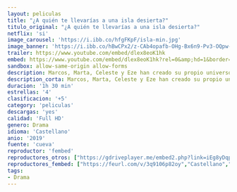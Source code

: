 ```yaml
---
layout: peliculas
title: "¿A quién te llevarías a una isla desierta?"
titulo_original: "¿A quién te llevarías a una isla desierta?"
netflix: 'si'
image_carousel: 'https://i.ibb.co/hfgFKpF/isla-min.jpg'
image_banner: 'https://i.ibb.co/hBwCPx2/z-CAb4opafb-OHg-Bx6n9-Pv3-OQpw-D3-min.jpg'
trailer: https://www.youtube.com/embed/dlex8eoK1hk
embed: https://www.youtube.com/embed/dlex8eoK1hk?rel=0&amp;hd=1&border=0&wmode=opaque&enablejsapi=1&modestbranding=1&controls=1&showinfo=1
sandbox: allow-same-origin allow-forms
description: Marcos, Marta, Celeste y Eze han creado su propio universo en un destartalado piso compartido de la capital. Pero ya ni son universitarios, ni soñadores, ni adolescentes, aunque aún esperan ese gran momento que recordar siempre.
description_corta: Marcos, Marta, Celeste y Eze han creado su propio universo en un destartalado piso compartido de la capital. Pero ya ni son universitarios, ni soñadores, ni adolescentes, aunque..
duracion: '1h 30 min'
estrellas: '4'
clasificacion: '+5'
category: 'peliculas'
descargas: 'yes'
calidad: 'Full HD'
genero: Drama
idioma: 'Castellano'
anio: '2019'
fuente: 'cueva'
reproductor: 'fembed'
reproductores_otros: ["https://gdriveplayer.me/embed2.php?link=iEg8yDqpQS7436hRYzyP1g7yeDsMybGesxk5o%252F5LwwbLsrhC7vCQ%252BMLBZxz30hgVq8etUJQjM9PiIkT9i75mWy8EqlJlm6dFiNTF2h%252FIHKbvVC1Gak05GbfLqE4iWg%252F2XSCbmnTDQQyyThZv96ntuR0ipqTCC1D72quPGQ0EA%252BwjG3DmDGToLrYVAaYasdyMz%252BSuEvYRItWuTJfQgS6obV","Castellano","https://gdriveplayer.me/embed2.php?link=B6Bsvkj0Brf36SGDa6yp7QzIPhNpKVF2zRrCuEo8m6qNP0w0W5V7vfjFsnRVzcDCsqFPLnThLLyiZjMjXNIUGoIXCw%252FCqhiZvms2WxQouJn1ozCbVPSbX1LI2YhxsebzkzsdsOGGbsm8CkSxDkNGBJ2fn9o8RyO2blKuHQV2tRaD2l6RVl4J%252F0ylbLw%252F3gRRYf%252FU78kfgqxLZMGBxNbgCE","Castellano","https://api.cuevana3.io/stream/index.php?file=ek5lbm9xYWNrS0xYMTZLa2xNbkdvY3ZTb3BtZng4TGp6ZFpobGFMUGtPTFJ5SnFUWU5MSzZkUFhZR1JwbTVha25KR1VvcVBWMGVMWWtaYWhvSkhWNTV5Y2FtaHJsWlBTcDZTR2hwS3FwYUhSMDJjPQ","Castellano","https://movcloud.net/embed/xj-W8KykTCrZ","Castellano","https://mstream.press/p4z55bbccgdc","Castellano"]
reproductores_fembed: ["https://feurl.com/v/3q9106p82oy","Castellano","https://animekao.xyz/v/05zmkslwr7w8p2n","Castellano"]
tags:
- Drama
---
```



 







